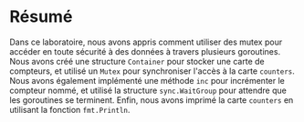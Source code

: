 # Résumé

Dans ce laboratoire, nous avons appris comment utiliser des mutex pour accéder en toute sécurité à des données à travers plusieurs goroutines. Nous avons créé une structure `Container` pour stocker une carte de compteurs, et utilisé un `Mutex` pour synchroniser l'accès à la carte `counters`. Nous avons également implémenté une méthode `inc` pour incrémenter le compteur nommé, et utilisé la structure `sync.WaitGroup` pour attendre que les goroutines se terminent. Enfin, nous avons imprimé la carte `counters` en utilisant la fonction `fmt.Println`.

